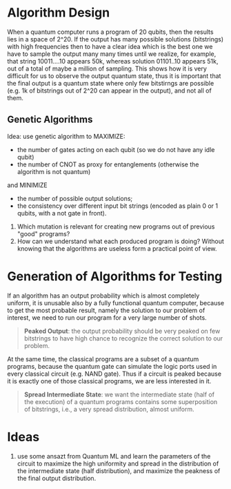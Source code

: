 # Algorithm Design

When a quantum computer runs a program of 20 qubits, then the results lies in a space of 2^20.
If the output has many possible solutions (bitstrings) with high frequencies then to have a clear idea which is the best one we have to sample the output many many times until we realize, for example, that string 10011....10 appears 50k, whereas solution 01101..10 appears 51k, out of a total of maybe a million of sampling.
This shows how it is very difficult for us to observe the output quantum state, thus it is important that the final output is a quantum state where only few bitstirngs are possible (e.g. 1k of bitstrings out of 2^20 can appear in the output), and not all of them.


## Genetic Algorithms

Idea: use genetic algorithm to MAXIMIZE:
- the number of gates acting on each qubit (so we do not have any idle qubit)
- the number of CNOT as proxy for entanglements (otherwise the algorithm is not quantum)

and MINIMIZE
- the number of possible output solutions;
- the consistency over different input bit strings (encoded as plain 0 or 1 qubits, with a not gate in front).

1. Which mutation is relevant for creating new programs out of previous "good" programs?
1. How can we understand what each produced program is doing? Without knowing that the algorithms are useless form a practical point of view.

# Generation of Algorithms for Testing
If an algorithm has an output probability which is almost completely uniform, it is unusable also by a fully functional quantum computer, because to get the most probable result, namely the solution to our problem of interest, we need to run our program for a very large number of shots.
> **Peaked Output**: the output probability should be very peaked on few bitstrings to have high chance to recognize the correct solution to our problem.

At the same time, the classical programs are a subset of a quantum programs, because the quantum gate can simulate the logic ports used in every classical circuit (e.g. NAND gate).
Thus if a circuit is peaked because it is exactly one of those classical programs, we are less interested in it.
> **Spread Intermediate State**: we want the intermediate state (half of the execution) of a quantum programs contains some superposition of bitstrings, i.e., a very spread distribution, almost uniform.


# Ideas

1. use some ansazt from Quantum ML and learn the parameters of the circuit to maximize the high uniformity and spread in the distribution of the intermediate state (half distribution), and maximize the peakness of the final output distribution.